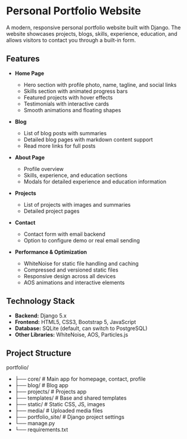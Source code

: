 # Personal Portfolio Website

A modern, responsive personal portfolio website built with Django. The website showcases projects, blogs, skills, experience, education, and allows visitors to contact you through a built-in form.

## Features

- **Home Page**
  - Hero section with profile photo, name, tagline, and social links
  - Skills section with animated progress bars
  - Featured projects with hover effects
  - Testimonials with interactive cards
  - Smooth animations and floating shapes

- **Blog**
  - List of blog posts with summaries
  - Detailed blog pages with markdown content support
  - Read more links for full posts

- **About Page**
  - Profile overview
  - Skills, experience, and education sections
  - Modals for detailed experience and education information

- **Projects**
  - List of projects with images and summaries
  - Detailed project pages

- **Contact**
  - Contact form with email backend
  - Option to configure demo or real email sending

- **Performance & Optimization**
  - WhiteNoise for static file handling and caching
  - Compressed and versioned static files
  - Responsive design across all devices
  - AOS animations and interactive elements

## Technology Stack

- **Backend:** Django 5.x  
- **Frontend:** HTML5, CSS3, Bootstrap 5, JavaScript  
- **Database:** SQLite (default, can switch to PostgreSQL)  
- **Other Libraries:** WhiteNoise, AOS, Particles.js  

## Project Structure

portfolio/
   - ├── core/           # Main app for homepage, contact, profile
   - ├── blog/           # Blog app
   - ├── projects/       # Projects app
   - ├── templates/      # Base and shared templates
   - ├── static/         # Static CSS, JS, images
   - ├── media/          # Uploaded media files
   - ├── portfolio_site/ # Django project settings
   - └── manage.py
   - └── requirements.txt


